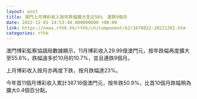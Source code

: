 ```yaml
---
layout: post
title: 澳門上月博彩收入按年跌幅擴大至近56%　連跌9個月
date: 2022-12-01 14:53:48.000000000 +08:00
link: https://news.rthk.hk/rthk/ch/component/k2/1678022-20221201.htm
categories: rthk
---
```


澳門博彩監察協調局數據顯示，11月博彩收入29.99億澳門元，按年跌幅再度擴大至55.6%，跌幅遠多於10月的10.7%，並且連跌9個月。

上月博彩收入按月亦再度下跌，按月跌幅達23%。

今年首11個月博彩收入累計387.16億澳門元，按年跌50.9%，比首10個月跌幅稍為擴大0.4個百分點。

